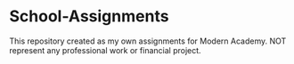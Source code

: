 # School-Assignments
This repository created as my own assignments for Modern Academy.
NOT represent any professional work or financial project.
